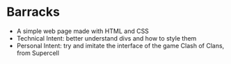 <h1>Barracks</h1>
<ul>
  <li>A simple web page made with HTML and CSS
  <li>Technical Intent: better understand divs and how to style them
  <li>Personal Intent: try and imitate the interface of the game Clash of Clans, from Supercell
</ul>
